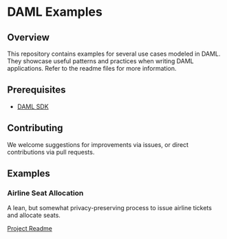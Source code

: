 # DAML Examples

## Overview

This repository contains examples for several use cases modeled in DAML. They showcase useful patterns and practices when writing DAML applications. Refer to the readme files for more information.

## Prerequisites

- [DAML SDK](https://docs.daml.com/getting-started/installation.html)

## Contributing
We welcome suggestions for improvements via issues, or direct contributions via pull requests.

## Examples

### Airline Seat Allocation
A lean, but somewhat privacy-preserving process to issue airline tickets and allocate seats.

[Project Readme](airline/README.md)


